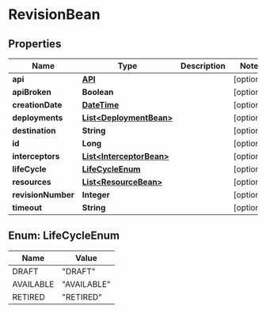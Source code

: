 
# RevisionBean

## Properties
Name | Type | Description | Notes
------------ | ------------- | ------------- | -------------
**api** | [**API**](API.md) |  |  [optional]
**apiBroken** | **Boolean** |  |  [optional]
**creationDate** | [**DateTime**](DateTime.md) |  |  [optional]
**deployments** | [**List&lt;DeploymentBean&gt;**](DeploymentBean.md) |  |  [optional]
**destination** | **String** |  |  [optional]
**id** | **Long** |  |  [optional]
**interceptors** | [**List&lt;InterceptorBean&gt;**](InterceptorBean.md) |  |  [optional]
**lifeCycle** | [**LifeCycleEnum**](#LifeCycleEnum) |  |  [optional]
**resources** | [**List&lt;ResourceBean&gt;**](ResourceBean.md) |  |  [optional]
**revisionNumber** | **Integer** |  |  [optional]
**timeout** | **String** |  |  [optional]


<a name="LifeCycleEnum"></a>
## Enum: LifeCycleEnum
Name | Value
---- | -----
DRAFT | &quot;DRAFT&quot;
AVAILABLE | &quot;AVAILABLE&quot;
RETIRED | &quot;RETIRED&quot;




